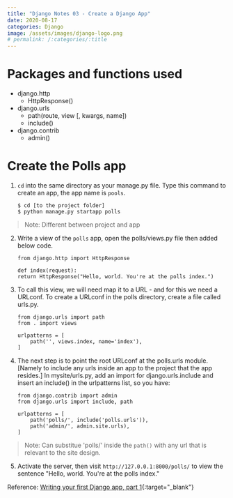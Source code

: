 ```yaml
---
title: "Django Notes 03 - Create a Django App"
date: 2020-08-17
categories: Django
image: /assets/images/django-logo.png
# permalink: /:categories/:title
---
```

# Packages and functions used 
- django.http
	- HttpResponse()
- django.urls
	- path(route, view [, kwargs, name])
	- include()
- django.contrib
	- admin()

# Create the Polls app  
1.  `cd` into the same directory as your manage.py file. Type this command to create an app, the app name is `pools`.  
    ```
    $ cd [to the project folder]
    $ python manage.py startapp polls
    ```  
> Note: Different between project and app  
2. Write a view of the `polls` app, open the polls/views.py file then added below code.  
	```
	from django.http import HttpResponse
	
	def index(request):
    return HttpResponse("Hello, world. You're at the polls index.")
    ```
3.	To call this view, we will need map it to a URL - and for this we need a URLconf. To create a URLconf in the polls directory, create a file called urls.py.  
	```
	from django.urls import path
	from . import views

	urlpatterns = [
    	path('', views.index, name='index'),
	]
	```
4.	The next step is to point the root URLconf at the polls.urls module. [Namely to include any urls inside an app to the project that the app resides.] In mysite/urls.py, add an import for django.urls.include and insert an include() in the urlpatterns list, so you have:
	```
	from django.contrib import admin
	from django.urls import include, path

	urlpatterns = [
    	path('polls/', include('polls.urls')),
    	path('admin/', admin.site.urls),
	]
	```
> Note: Can substitue 'polls/' inside the `path()` with any url that is relevant to the site design. 

5.	Activate the server, then visit `http://127.0.0.1:8000/polls/` to view the sentence "Hello, world. You're at the polls index."


Reference: [Writing your first Django app, part 1](https://docs.djangoproject.com/en/3.1/intro/tutorial01/){:target="\_blank"}
